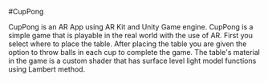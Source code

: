 #CupPong

CupPong is an AR App using AR Kit and Unity Game engine. CupPong is a simple game that is playable in the real world with the use of AR. First you select where to place the table. After placing the table you are given the option to throw balls in each cup to complete the game. The table's material in the game is a custom shader that has surface level light model functions using Lambert method.
